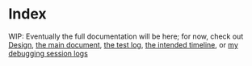 # Index

WIP: Eventually the full documentation will be here; for now, check out [Design](./DESIGN.md), [the main document](./README.md), [the test log](./test_log.md), [the intended timeline](./TIMELINE.md), or [my debugging session logs](./debugging_sessions.md)
